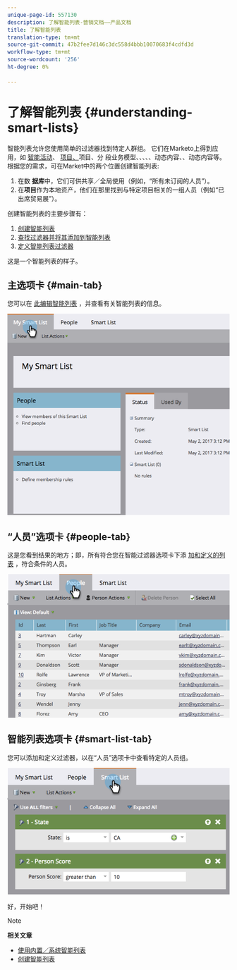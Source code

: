 ```yaml
---
unique-page-id: 557130
description: 了解智能列表-营销文档——产品文档
title: 了解智能列表
translation-type: tm+mt
source-git-commit: 47b2fee7d146c3dc558d4bbb10070683f4cdfd3d
workflow-type: tm+mt
source-wordcount: '256'
ht-degree: 0%

---
```



# 了解智能列表 {#understanding-smart-lists}

智能列表允许您使用简单的过滤器找到特定人群组。 它们在Marketo上得到应用，如 [智能活动](http://docs.marketo.com/display/docs/smart+campaigns)、 [项目、](http://docs.marketo.com/display/docs/programs)项目、分 [](http://docs.marketo.com/display/docs/basic+reporting)[](http://docs.marketo.com/display/docs/segmentation+and+snippets)[](http://docs.marketo.com/display/docs/revenue+cycle+models)[](http://docs.marketo.com/display/docs/drip+nurturing)[](http://docs.marketo.com/display/docs/segmentation+and+snippets)段业务模型、、、、、动态内容、、动态内容等。 根据您的需求，可在Market中的两个位置创建智能列表:

1. 在数 **据库**&#x200B;中，它们可供共享／全局使用（例如，“所有未订阅的人员”）。
1. 在**项目**作为本地资产，他们在那里找到与特定项目相关的一组人员（例如“已出席贸易展”）。

创建智能列表的主要步骤有：

1. [创建智能列表](creating-a-smart-list/create-a-smart-list.md)
1. [查找过滤器并将其添加到智能列表](creating-a-smart-list/find-and-add-filters-to-a-smart-list.md)
1. [定义智能列表过滤器](creating-a-smart-list/define-smart-list-filters.md)

这是一个智能列表的样子。

## 主选项卡 {#main-tab}

您可以在 [此编辑智能列表](../../../product-docs/core-marketo-concepts/miscellaneous/rename-a-marketo-asset.md) ，并查看有关智能列表的信息。

![](assets/smartlist.png)

## “人员”选项卡 {#people-tab}

这是您看到结果的地方；即，所有符合您在智能过滤器选项卡下添 [加和定义的列表](creating-a-smart-list/find-and-add-filters-to-a-smart-list.md) ，符合条件的人员。

![](assets/smartlist-people.png)

## 智能列表选项卡 {#smart-list-tab}

您可以添加和定义过滤器，以在“人员”选项卡中查看特定的人员组。

![](assets/smartlist-filters.png)

好，开始吧！

>[!NOTE]
>
>**相关文章**
>
>* [使用内置／系统智能列表](using-smart-lists/use-built-in-system-smart-lists.md)
>* [创建智能列表](creating-a-smart-list/create-a-smart-list.md)

>



